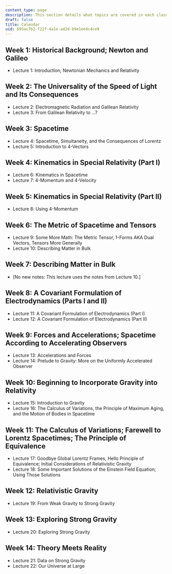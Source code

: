 ```yaml
---
content_type: page
description: This section details what topics are covered in each class session.
draft: false
title: Calendar
uid: 695ac7b2-f22f-4a1e-ad2d-b9e1ee4c4ce9
---
```

## Week 1: Historical Background; Newton and Galileo

- Lecture 1: Introduction; Newtonian Mechanics and Relativity

## Week 2: The Universality of the Speed of Light and Its Consequences

- Lecture 2: Electromagnetic Radiation and Galilean Relativity
- Lecture 3: From Galilean Relativity to …?

## Week 3: Spacetime

- Lecture 4: Spacetime, Simultaneity, and the Consequences of Lorentz
- Lecture 5: Introduction to 4-Vectors

## Week 4: Kinematics in Special Relativity (Part I)

- Lecture 6: Kinematics in Spacetime
- Lecture 7: 4-Momentum and 4-Velocity

## Week 5: Kinematics in Special Relativity (Part II)

- Lecture 8: Using 4-Momentum

## Week 6: The Metric of Spacetime and Tensors

- Lecture 9: Some More Math: The Metric Tensor, 1-Forms AKA Dual Vectors, Tensors More Generally
- Lecture 10: Describing Matter in Bulk

## Week 7: Describing Matter in Bulk

- \[No new notes: This lecture uses the notes from Lecture 10.\]

## Week 8: A Covariant Formulation of Electrodynamics (Parts I and II)

- Lecture 11: A Covariant Formulation of Electrodynamics (Part I)
- Lecture 12: A Covariant Formulation of Electrodynamics (Part II)

## Week 9: Forces and Accelerations; Spacetime According to Accelerating Observers

- Lecture 13: Accelerations and Forces 
- Lecture 14: Prelude to Gravity: More on the Uniformly Accelerated Observer

## Week 10: Beginning to Incorporate Gravity into Relativity

- Lecture 15: Introduction to Gravity
- Lecture 16: The Calculus of Variations, the Principle of Maximum Aging, and the Motion of Bodies in Spacetime

## Week 11: The Calculus of Variations; Farewell to Lorentz Spacetimes; The Principle of Equivalence

- Lecture 17: Goodbye Global Lorentz Frames, Hello Principle of Equivalence; Initial Considerations of Relativistic Gravity
- Lecture 18: Some Important Solutions of the Einstein Field Equation; Using Those Solutions

## Week 12: Relativistic Gravity

- Lecture 19: From Weak Gravity to Strong Gravity

## Week 13: Exploring Strong Gravity

- Lecture 20: Exploring Strong Gravity

## Week 14: Theory Meets Reality

- Lecture 21: Data on Strong Gravity
- Lecture 22: Our Universe at Large